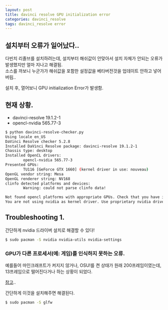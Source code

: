 ```yaml
---
layout: post
title: davinci resolve GPU initialization error
categories: davinci_resolve
tags: davinci_resolve error
---
```

## 설치부터 오류가 일어났다..
다빈치 리졸브를 설치하려는데, 설치부터 해쉬값이 안맞아서 설치 자체가 안되는 오류가 발생했지만 얼마 지나고 해결됨.  
소스를 까보니 누군가가 해쉬값을 포함한 설정값을 베타버전것을 업데이트 안하고 넣어버림..  
  
설치 후, 열어보니 GPU initialization Error가 발생함.  

## 현재 상황.
- davinci-resolve 19.1.2-1
- opencl-nvidia 565.77-3

```bash
$ python davinci-resolve-checker.py
Using locale en_US
DaVinci Resolve checker 5.2.8
Installed DaVinci Resolve package: davinci-resolve 19.1.2-1
Chassis type: desktop
Installed OpenCL drivers:
        opencl-nvidia 565.77-3
Presented GPUs:
        TU116 [GeForce GTX 1660] (kernel driver in use: nouveau)
OpenGL vendor string: Mesa
OpenGL renderer string: NV168
clinfo detected platforms and devices:
        Warning: could not parse clinfo data!

Not found opencl platforms with appropriate GPUs. Check that you have installed corresponding driver. Otherwise you cannot run DR.
You are not using nvidia as kernel driver. Use proprietary nvidia driver, otherwise you could not use DaVinci Resolve.
```

## Troubleshooting 1.
간단하게 nvidia 드라이버 설치로 해결할 수 있다!  

```bash
$ sudo pacman -S nvidia nvidia-utils nvidia-settings
```

### GPU가 다른 프로세서(예: 게임)를 인식하지 못하는 오류.
예를들어 마인크래프트가 켜지지 않거나, OSU!를 켠 상태가 원래 200프레임이였는데, 13프레임으로 떨어진다거나 하는 상황이 되었다.  

[참고](https://www.reddit.com/r/Fedora/comments/w2z92o/glfw_error_65542_glx_no_glxfbconfigs_returned/?rdt=52776)..

간단하게 이것을 설치해주면 해결된다.  
```bash
$ sudo pacman -S glfw
```